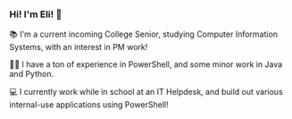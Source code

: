 ### Hi! I'm Eli! 👋

📚 I'm a current incoming College Senior, studying Computer Information Systems, with an interest in PM work!

👨‍💻 I have a ton of experience in PowerShell, and some minor work in Java and Python.

💻 I currently work while in school at an IT Helpdesk, and build out various internal-use applications using PowerShell!


<!--
**eliweitzman/eliweitzman** is a ✨ _special_ ✨ repository because its `README.md` (this file) appears on your GitHub profile.

Here are some ideas to get you started:

- 🔭 I’m currently working on ...
- 🌱 I’m currently learning ...
- 👯 I’m looking to collaborate on ...
- 🤔 I’m looking for help with ...
- 💬 Ask me about ...
- 📫 How to reach me: ...
- 😄 Pronouns: ...
- ⚡ Fun fact: ...
-->
